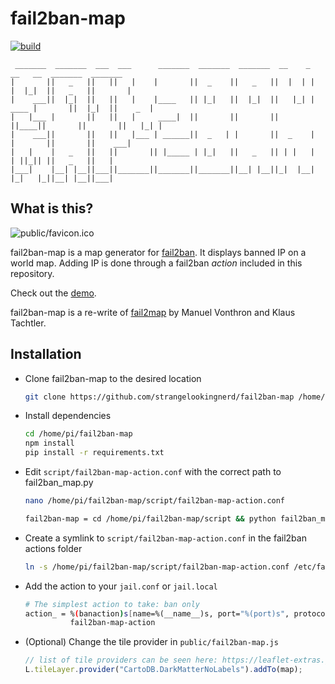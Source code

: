 # fail2ban-map 

[![build](https://github.com/strangelookingnerd/fail2ban-map/actions/workflows/build.yml/badge.svg)](https://github.com/strangelookingnerd/fail2ban-map/actions/workflows/build.yml)

```
 _______  _______  ___  ___      _______  _______  _______  __    _        __   __  _______  _______ 
|       ||   _   ||   ||   |    |       ||  _    ||   _   ||  |  | |      |  |_|  ||   _   ||       |
|    ___||  |_|  ||   ||   |    |____   || |_|   ||  |_|  ||   |_| | ____ |       ||  |_|  ||    _  |
|   |___ |       ||   ||   |     ____|  ||       ||       ||       ||____||       ||       ||   |_| |
|    ___||       ||   ||   |___ | ______||  _   | |       ||  _    |      |       ||       ||    ___|
|   |    |   _   ||   ||       || |_____ | |_|   ||   _   || | |   |      | ||_|| ||   _   ||   |    
|___|    |__| |__||___||_______||_______||_______||__| |__||_|  |__|      |_|   |_||__| |__||___|    
```

## What is this?

![public/favicon.ico](public/favicon.ico)

fail2ban-map is a map generator for [fail2ban](http://www.fail2ban.org).
It displays banned IP on a world map. Adding IP is done through a fail2ban *action* included in this repository.

Check out the [demo](https://strangelookingnerd.github.io/fail2ban-map/).

fail2ban-map is a re-write of [fail2map](https://github.com/tachtler/fail2map) by Manuel Vonthron and Klaus Tachtler.

## Installation

* Clone fail2ban-map to the desired location

    ```bash
    git clone https://github.com/strangelookingnerd/fail2ban-map /home/pi
    ```
* Install dependencies

    ```bash
    cd /home/pi/fail2ban-map
    npm install
    pip install -r requirements.txt
    ```

* Edit `script/fail2ban-map-action.conf` with the correct path to fail2ban_map.py

    ```bash
    nano /home/pi/fail2ban-map/script/fail2ban-map-action.conf
    
    ```

    ```bash
    fail2ban-map = cd /home/pi/fail2ban-map/script && python fail2ban_map.py
    ```

*  Create a symlink to `script/fail2ban-map-action.conf` in the fail2ban actions folder 

    ```bash
    ln -s /home/pi/fail2ban-map/script/fail2ban-map-action.conf /etc/fail2ban/action.d/fail2ban-map-action.conf
    ```
    
* Add the action to your `jail.conf` or `jail.local`

    ```bash
    # The simplest action to take: ban only
    action_ = %(banaction)s[name=%(__name__)s, port="%(port)s", protocol="%(protocol)s", chain="%(chain)s"]
              fail2ban-map-action
    ```

* (Optional) Change the tile provider in `public/fail2ban-map.js`

    ```javascript
    // list of tile providers can be seen here: https://leaflet-extras.github.io/leaflet-providers/preview/
    L.tileLayer.provider("CartoDB.DarkMatterNoLabels").addTo(map);
    ```
